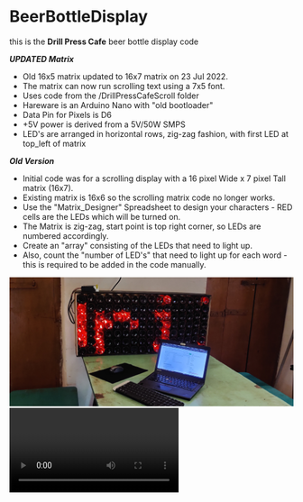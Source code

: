 # BeerBottleDisplay
this is the **Drill Press Cafe** beer bottle display code

***UPDATED Matrix***
- Old 16x5 matrix updated to 16x7 matrix on 23 Jul 2022.
- The matrix can now run scrolling text using a 7x5 font.
- Uses code from the /DrillPressCafeScroll folder
- Hareware is an Arduino Nano with "old bootloader"
- Data Pin for Pixels is D6
- +5V power is derived from a 5V/50W SMPS
- LED's are arranged in horizontal rows, zig-zag fashion, with first LED at top_left of matrix

***Old Version***
- Initial code was for a scrolling display with a 16 pixel Wide x 7 pixel Tall matrix (16x7).
- Existing matrix is 16x6 so the scrolling matrix code no longer works.
- Use the "Matrix_Designer" Spreadsheet to design your characters - RED cells are the LEDs which will be turned on.
- The Matrix is zig-zag, start point is top right corner, so LEDs are numbered accordingly.
- Create an "array" consisting of the LEDs that need to light up.
- Also, count the "number of LED's" that need to light up for each word - this is required to be added in the code manually.


![Beer_Bottle_Display](/images/IMG_20220723_115933.jpg)
![Beer_Bottle_Display](/images/VID_20220723_120007.mp4)

